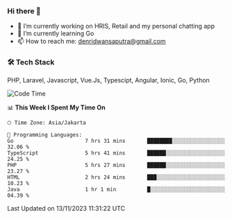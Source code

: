 ### Hi there 👋

- 🔭 I’m currently working on HRIS, Retail and my personal chatting app
- 🌱 I’m currently learning Go
- 📫 How to reach me: denridwansaputra@gmail.com


### 🛠 Tech Stack
PHP, Laravel, Javascript, Vue.Js, Typescipt, Angular, Ionic, Go, Python


<!--START_SECTION:waka-->
![Code Time](http://img.shields.io/badge/Code%20Time-3%2C826%20hrs%2035%20mins-blue)

📊 **This Week I Spent My Time On** 

```text
🕑︎ Time Zone: Asia/Jakarta

💬 Programming Languages: 
Go                       7 hrs 31 mins       ████████░░░░░░░░░░░░░░░░░   32.06 % 
TypeScript               5 hrs 41 mins       ██████░░░░░░░░░░░░░░░░░░░   24.25 % 
PHP                      5 hrs 27 mins       ██████░░░░░░░░░░░░░░░░░░░   23.27 % 
HTML                     2 hrs 24 mins       ███░░░░░░░░░░░░░░░░░░░░░░   10.23 % 
Java                     1 hr 1 min          █░░░░░░░░░░░░░░░░░░░░░░░░   04.39 % 
```


 Last Updated on 13/11/2023 11:31:22 UTC
<!--END_SECTION:waka-->
